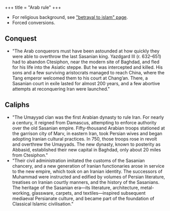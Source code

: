 +++
title = "Arab rule"
+++

- For religious background, see ["betrayal to islam" page](../religion/5_betrayal_to_islam/).
- Forced conversions.

## Conquest
- "The Arab conquerors must have been astounded at how quickly they were able to overthrow the last Sasanian king. Yazdgard III (r. 632–651) had to abandon Ctesiphon, near the modern site of Baghdad, and fled for his life into the Asiatic steppe. But he was intercepted and killed. His sons and a few surviving aristocrats managed to reach China, where the Tang emperor welcomed them to his court at Chang’an. There, a Sasanian court in exile lasted for almost 200 years, and a few abortive attempts at reconquering Iran were launched."

## Caliphs
- "The Umayyad clan was the first Arabian dynasty to rule Iran. For nearly a century, it reigned from Damascus, attempting to enforce authority over the old Sasanian empire. Fifty-thousand Arabian troops stationed at the garrison city of Marv, in eastern Iran, took Persian wives and began adopting Iranian cultural practices. In 750, those troops rose in revolt and overthrew the Umayyads. The new dynasty, known to posterity as Abbasid, established their new capital in Baghdad, only about 20 miles from Ctesiphon."
- "Their civil administration imitated the customs of the Sasanian chancery, and a new generation of Iranian functionaries arose in service to the new empire, which took on an Iranian identity. The successors of Muhammad were instructed and edified by volumes of Persian literature, treatises on Iranian courtly manners, and the history of the Sasanians. The heritage of the Sasanian era—its literature, architecture, metal-working, glassware, carpets, and textiles—inspired subsequent mediaeval Persianate culture, and became part of the foundation of Classical Islamic civilisation."